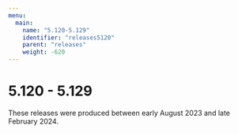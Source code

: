```yaml
---
menu:
  main:
    name: "5.120-5.129"
    identifier: "releases5120"
    parent: "releases"
    weight: -620
---
```


# 5.120 - 5.129

These releases were produced between early August 2023 and late February 2024.

